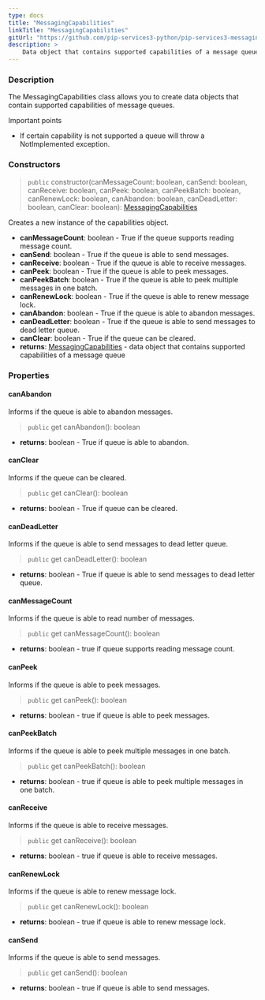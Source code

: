```yaml
---
type: docs
title: "MessagingCapabilities"
linkTitle: "MessagingCapabilities"
gitUrl: "https://github.com/pip-services3-python/pip-services3-messaging-python"
description: >
    Data object that contains supported capabilities of a message queue. 
---
```


### Description

The MessagingCapabilities class allows you to create data objects that contain supported capabilities of message queues.

Important points

- If certain capability is not supported a queue will throw a NotImplemented exception.

### Constructors

> `public` constructor(canMessageCount: boolean, canSend: boolean, canReceive: boolean, canPeek: boolean, canPeekBatch: boolean, canRenewLock: boolean, canAbandon: boolean, canDeadLetter: boolean, canClear: boolean): [MessagingCapabilities]()

Creates a new instance of the capabilities object.

- **canMessageCount**: boolean - True if the queue supports reading message count.
- **canSend**: boolean - True if the queue is able to send messages.
- **canReceive**: boolean - True if the queue is able to receive messages.
- **canPeek**: boolean - True if the queue is able to peek messages.
- **canPeekBatch**: boolean - True if the queue is able to peek multiple messages in one batch.
- **canRenewLock**: boolean - True if the queue is able to renew message lock.
- **canAbandon**: boolean - True if the queue is able to abandon messages.
- **canDeadLetter**: boolean - True if the queue is able to send messages to dead letter queue.
- **canClear**: boolean - True if the queue can be cleared.
- **returns**: [MessagingCapabilities]() - data object that contains supported capabilities of a message queue


### Properties


#### canAbandon
Informs if the queue is able to abandon messages.

> `public` get canAbandon(): boolean

- **returns**: boolean - True if queue is able to abandon.


#### canClear
Informs if the queue can be cleared.

> `public` get canClear(): boolean

- **returns**: boolean - True if queue can be cleared.


#### canDeadLetter
Informs if the queue is able to send messages to dead letter queue.

> `public` get canDeadLetter(): boolean

- **returns**: boolean - True if queue is able to send messages to dead letter queue.


#### canMessageCount
Informs if the queue is able to read number of messages.

> `public` get canMessageCount(): boolean

- **returns**: boolean - true if queue supports reading message count.


#### canPeek
Informs if the queue is able to peek messages.

> `public` get canPeek(): boolean

- **returns**: boolean - true if queue is able to peek messages.


#### canPeekBatch
Informs if the queue is able to peek multiple messages in one batch.

> `public` get canPeekBatch(): boolean

- **returns**: boolean - true if queue is able to peek multiple messages in one batch.


#### canReceive
Informs if the queue is able to receive messages.

> `public` get canReceive(): boolean

- **returns**: boolean - true if queue is able to receive messages.


#### canRenewLock
Informs if the queue is able to renew message lock.

> `public` get canRenewLock(): boolean

- **returns**: boolean - true if queue is able to renew message lock.


#### canSend
Informs if the queue is able to send messages.

> `public` get canSend(): boolean

- **returns**: boolean - true if queue is able to send messages.
